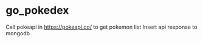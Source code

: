 # go_pokedex

Call pokeapi in https://pokeapi.co/ to get pokemon list
Insert api response to mongodb
